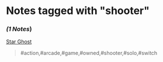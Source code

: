 # Notes tagged with "shooter"

### _(1 Notes_)

[Star Ghost](./../Star%20Ghost.md)
> #action,#arcade,#game,#owned,#shooter,#solo,#switch


